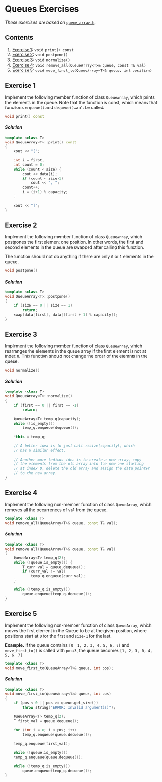Queues Exercises
=====================

*These exercises are based on* [`queue_array.h`](../code/queue_array.h).

## Contents

1. [Exercise 1](#exercise-1): `void print() const`  
2. [Exercise 2](#exercise-2): `void postpone()`
3. [Exercise 3](#exercise-3): `void normalize()`
4. [Exercise 4](#exercise-4): `void remove_all(QueueArray<T>& queue, const T& val) ` 
5. [Exercise 5](#exercise-5): `void move_first_to(QueueArray<T>& queue, int position) `



Exercise 1
----------

Implement the following member function of class `QueueArray`, which prints the elements in the queue. Note that the function is const, which means that functions `enqueue()` and `dequeue()`can't be called.

```cpp
void print() const
```

#### *Solution*

```cpp
template <class T>
void QueueArray<T>::print() const 
{
    cout << "[";
    
    int i = first;
    int count = 0;
    while (count < size) {
        cout << data[i];
        if (count < size-1)
            cout << ", ";
        count++;
        i = (i+1) % capacity;
    }
    
    cout << "]";
}
```



Exercise 2
----------

Implement the following member function of class `QueueArray`, which postpones the first element one position. In other words, the first and second elements in the queue are swapped after calling this function.

The function should not do anything if there are only  `0` or `1` elements in the queue.

```cpp
void postpone()
```

#### *Solution*

```cpp
template <class T>
void QueueArray<T>::postpone() 
{
    if (size == 0 || size == 1)
        return;
    swap(data[first], data[(first + 1) % capacity]);
}
```



Exercise 3
----------

Implement the following member function of class `QueueArray`, which rearranges the elements in the queue array if the first element is not at index `0`. This function should not change the order of the elemnts in the queue. 

```cpp
void normalize()
```

#### *Solution*

```cpp
template <class T>
void QueueArray<T>::normalize() 
{
    if (first == 0 || first == -1)
        return;
    
    QueueArray<T> temp_q(capacity);
    while (!is_empty())
        temp_q.enqueue(dequeue());
    
    *this = temp_q;
        
    // A better idea is to just call resize(capacity), which
    // has a similar effect. 
    
    // Another more tedious idea is to create a new array, copy
    // the elements from the old array into the new one starting
    // at index 0, delete the old array and assign the data pointer
    // to the new array.
}
```



Exercise 4
----------

Implement the following non-member function of class `QueueArray`, which removes all the occurrences of `val` from the queue.  

```cpp
template <class T>
void remove_all(QueueArray<T>& queue, const T& val);
```

#### *Solution*

```cpp
template <class T>
void remove_all(QueueArray<T>& queue, const T& val)
{
    QueueArray<T> temp_q(2);
    while (!queue.is_empty()) {
        T curr_val = queue.dequeue();
        if (curr_val != val)
            temp_q.enqueue(curr_val);
    }
    
    while (!temp_q.is_empty())
        queue.enqueue(temp_q.dequeue());
}
```



Exercise 5
----------

Implement the following non-member function of class `QueueArray`, which moves the first element in the Queue to be at the given position, where positions start at `0` for the first and `size-1` for the last.

**Example.** If the queue contains `[0, 1, 2, 3, 4, 5, 6, 7]` and `move_first_to()` is called with `pos=3`, the queue becomes 
`[1, 2, 3, 0, 4, 5, 6, 7]`

```cpp
template <class T>
void move_first_to(QueueArray<T>& queue, int pos);
```

#### *Solution*

```cpp
template <class T>
void move_first_to(QueueArray<T>& queue, int pos)
{
    if (pos < 0 || pos >= queue.get_size())
        throw string("ERROR: Invalid argument(s)");
              
    QueueArray<T> temp_q(2);
    T first_val = queue.dequeue();
                     
    for (int i = 0; i < pos; i++)
    	temp_q.enqueue(queue.dequeue());
                     
    temp_q.enqueue(first_val);
                     
    while (!queue.is_empty())
	temp_q.enqueue(queue.dequeue());
    
    while (!temp_q.is_empty())
        queue.enqueue(temp_q.dequeue());
}
```
